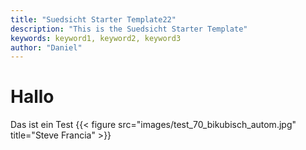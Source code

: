 ```yaml
---
title: "Suedsicht Starter Template22"
description: "This is the Suedsicht Starter Template"
keywords: keyword1, keyword2, keyword3
author: "Daniel"
---
```

# Hallo

Das ist ein Test
{{< figure src="images/test_70_bikubisch_autom.jpg" title="Steve Francia" >}}
